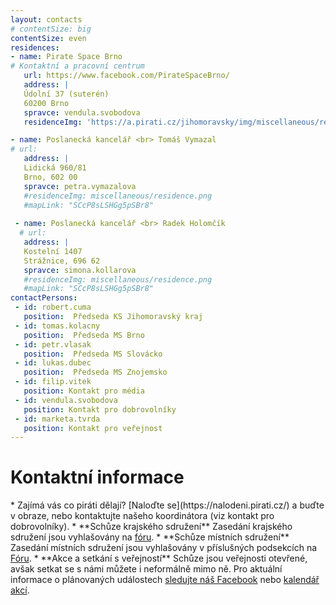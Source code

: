 ```yaml
---
layout: contacts
# contentSize: big
contentSize: even
residences:
- name: Pirate Space Brno
# Kontaktní a pracovní centrum
   url: https://www.facebook.com/PirateSpaceBrno/
   address: |
   Údolní 37 (suterén)
   60200 Brno
   spravce: vendula.svobodova
   residenceImg: 'https://a.pirati.cz/jihomoravsky/img/miscellaneous/residence.png'

- name: Poslanecká kancelář <br> Tomáš Vymazal
# url: 
   address: |
   Lidická 960/81
   Brno, 602 00
   spravce: petra.vymazalova
   #residenceImg: miscellaneous/residence.png
   #mapLink: "SCcP8sLSHGg5pSBr8"
 
 - name: Poslanecká kancelář <br> Radek Holomčík
  # url:
   address: |
   Kostelní 1407
   Strážnice, 696 62
   spravce: simona.kollarova
   #residenceImg: miscellaneous/residence.png
   #mapLink: "SCcP8sLSHGg5pSBr8"
contactPersons:
 - id: robert.cuma
   position:  Předseda KS Jihomoravský kraj 
 - id: tomas.kolacny
   position:  Předseda MS Brno 
 - id: petr.vlasak
   position:  Předseda MS Slovácko
 - id: lukas.dubec
   position:  Předseda MS Znojemsko  
 - id: filip.vitek
   position: Kontakt pro média
 - id: vendula.svobodova
   position: Kontakt pro dobrovolníky
 - id: marketa.tvrda
   position: Kontakt pro veřejnost
---
```



<div class="o-section-header o-section-header--indented">
  <h1 class="t-h2-alt">Kontaktní informace</h1>
</div>
* Zajímá vás co piráti dělají? [Naloďte se](https://nalodeni.pirati.cz/) a buďte v obraze, nebo kontaktujte našeho koordinátora (viz kontakt pro dobrovolníky).
* **Schůze krajského sdružení** Zasedání krajského sdružení jsou vyhlašovány na <a href="https://forum.pirati.cz/viewforum.php?f=567" target="_blank">fóru</a>.
* **Schůze místních sdružení** Zasedání místních sdružení jsou vyhlašovány v příslušných podsekcích na <a href="https://forum.pirati.cz/viewforum.php?f=589&sid=5d5208f19575021e0302aa8867091462" target="_blank">Fóru</a>.
* **Akce a setkání s veřejností** Schůze jsou veřejnosti otevřené, avšak setkat se s námi můžete i neformálně mimo ně. Pro aktuální informace o plánovaných událostech <a href="https://www.facebook.com/CPS.JMK/" target="_blank">sledujte náš Facebook</a> nebo <a href="https://calendar.google.com/calendar/embed?src=aab301nnugmna65grbnt6jv18k%40group.calendar.google.com&ctz=Europe%2FPrague">kalendář akcí</a>.

